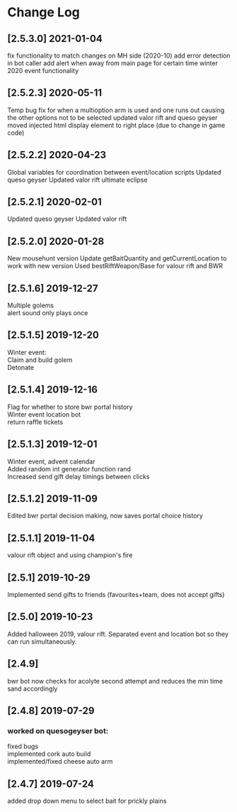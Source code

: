 # Change Log
## [2.5.3.0] 2021-01-04
fix functionality to match changes on MH side (2020-10)
add error detection in bot caller
add alert when away from main page for certain time
winter 2020 event functionality
## [2.5.2.3] 2020-05-11
Temp bug fix for when a multioption arm is used and one runs out causing the other options not to be selected
updated valor rift and queso geyser
moved injected html display element to right place (due to change in game code)
## [2.5.2.2] 2020-04-23
Global variables for coordination between event/location scripts
Updated queso geyser
Updated valor rift ultimate eclipse
## [2.5.2.1] 2020-02-01
Updated queso geyser
Updated valor rift
## [2.5.2.0] 2020-01-28
New mousehunt version
Update getBaitQuantity and getCurrentLocation to work with new version
Used bestRiftWeapon/Base for valour rift and BWR
## [2.5.1.6] 2019-12-27
Multiple golems  
alert sound only plays once
## [2.5.1.5] 2019-12-20
Winter event:  
Claim and build golem  
Detonate  
## [2.5.1.4] 2019-12-16
Flag for whether to store bwr portal history  
Winter event location bot  
return raffle tickets  
## [2.5.1.3] 2019-12-01
Winter event, advent calendar  
Added random int generator function rand  
Increased send gift delay timings between clicks  
## [2.5.1.2] 2019-11-09
Edited bwr portal decision making, now saves portal choice history  
## [2.5.1.1] 2019-11-04
valour rift object and using champion's fire  
## [2.5.1] 2019-10-29
Implemented send gifts to friends (favourites+team, does not accept gifts)  
## [2.5.0] 2019-10-23 
Added halloween 2019, valour rift. Separated event and location bot so they can run simultaneously.  
## [2.4.9] 
bwr bot now checks for acolyte second attempt and reduces the min time sand accordingly  
## [2.4.8] 2019-07-29  
### worked on quesogeyser bot:
fixed bugs  
implemented cork auto build  
implemented/fixed cheese auto arm   
## [2.4.7] 2019-07-24
added drop down menu to select bait for prickly plains  
